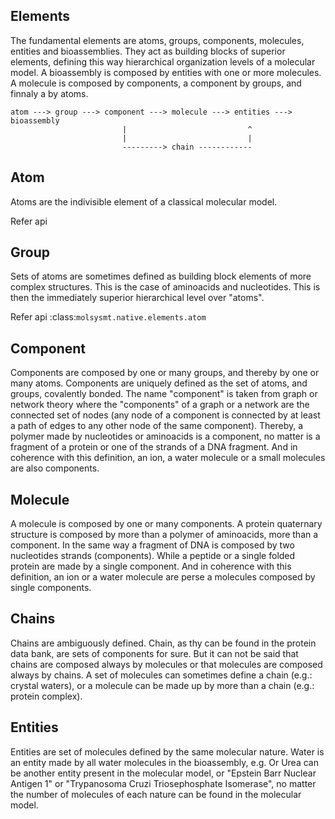 Elements
-------------------------

The fundamental elements are atoms, groups, components, molecules, entities and bioassemblies. They act as
building blocks of superior elements, defining this way hierarchical organization levels of a
molecular model. A bioassembly is composed by entities with one or more molecules. A molecule is composed by
components, a component by groups, and finnaly a by atoms.

```
atom ---> group ---> component ---> molecule ---> entities ---> bioassembly
                         |                           ^
                         |                           |
                         ---------> chain ------------
```

## Atom

Atoms are the indivisible element of a classical molecular model.

Refer api

## Group

Sets of atoms are sometimes defined as building block elements of more complex structures. This is
the case of aminoacids and nucleotides. This is then the immediately superior hierarchical level
over "atoms".

Refer api :class:`molsysmt.native.elements.atom`

## Component

Components are composed by one or many groups, and thereby by one or many atoms.
Components are uniquely defined as the set of atoms, and groups, covalently bonded.
The name "component" is taken from graph or network theory where the "components" of a graph or a
network are the connected set of nodes (any node of a component is connected by at least a path of edges to any
other node of the same component). 
Thereby, a polymer made by nucleotides or aminoacids is a component, no matter is a fragment of a protein or one of the strands of a DNA fragment. And in coherence with this definition, an ion, a water molecule or a small molecules are also components.

## Molecule

A molecule is composed by one or many components. A protein quaternary structure is composed by more than a polymer of
aminoacids, more than a component. In the same way a fragment of DNA is composed by two nucleotides
strands (components). While a peptide or a single folded protein are made by a single component.
And in coherence with this definition, an ion or a water molecule are perse a molecules composed by
single components.

## Chains

Chains are ambiguously defined. Chain, as thy can be found in the protein data bank, are sets of components for sure. But it can not be
said that chains are composed always by molecules or that molecules are composed always by chains.
A set of molecules can sometimes define a chain (e.g.: crystal waters), or a molecule can be made up by more than a chain (e.g.: protein complex).

## Entities

Entities are set of molecules defined by the same molecular nature. Water is an entity made by all
water molecules in the bioassembly, e.g. Or Urea can be another entity present in the molecular
model, or "Epstein Barr Nuclear Antigen 1" or "Trypanosoma Cruzi Triosephosphate Isomerase", no
matter the number of molecules of each nature can be found in the molecular model.

